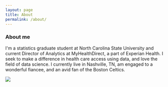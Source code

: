 ```yaml
---
layout: page
title: About
permalink: /about/
---
```

### About me <br>
I'm a statistics graduate student at North Carolina State University and current Director of Analytics at MyHealthDirect, a part of Experian Health. I seek to make a difference in health care access using data, and love the field of data science. I currently live in Nashville, TN, am engaged to a wonderful fiancee, and an avid fan of the Boston Celtics.

![](images/ProfilePic.png)
